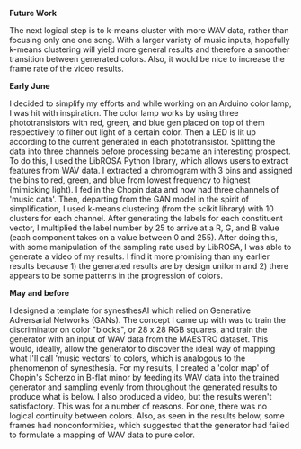 

**Future Work**

The next logical step is to k-means cluster with more WAV data, rather than focusing only one one song. With a larger variety of music inputs, hopefully k-means clustering will yield more general results and therefore a smoother transition between generated colors. Also, it would be nice to increase the frame rate of the video results.


**Early June**

I decided to simplify my efforts and while working on an Arduino color lamp, I was hit with inspiration. The color lamp works by using three phototransistors with red, green, and blue gen placed on top of them respectively to filter out light of a certain color. Then a LED is lit up according to the current generated in each phototransistor. Splitting the data into three channels before processing became an interesting prospect. To do this, I used the LibROSA Python library, which allows users to extract features from WAV data. I extracted a chromogram with 3 bins and assigned the bins to red, green, and blue from lowest frequency to highest (mimicking light). I fed in the Chopin data and now had three channels of 'music data'. Then, departing from the GAN model in the spirit of simplification, I used k-means clustering (from the scikit library) with 10 clusters for each channel. After generating the labels for each constituent vector, I multiplied the label number by 25 to arrive at a R, G, and B value (each component takes on a value between 0 and 255). After doing this, with some manipulation of the sampling rate used by LibROSA, I was able to generate a video of my results. I find it more promising than my earlier results because 1) the generated results are by design uniform and 2) there appears to be some patterns in the progression of colors.

**May and before**

I designed a template for synesthesAI which relied on Generative Adversarial Networks (GANs). The concept I came up with was to train the discriminator on color "blocks", or 28 x 28 RGB squares, and train the generator with an input of WAV data from the MAESTRO dataset. This would, ideally, allow the generator to discover the ideal way of mapping what I'll call 'music vectors' to colors, which is analogous to the phenomenon of synesthesia. 
For my results, I created a 'color map' of Chopin's Scherzo in B-flat minor by feeding its WAV data into the trained generator and sampling evenly from throughout the generated results to produce what is below. I also produced a video, but the results weren't satisfactory. This was for a number of reasons. For one, there was no logical continuity between colors. Also, as seen in the results below, some frames had nonconformities, which suggested that the generator had failed to formulate a mapping of WAV data to pure color. 




